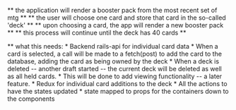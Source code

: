 ** the application will render a booster pack from the most recent set of mtg **
** the user will choose one card and store that card in the so-called 'deck' **
** upon choosing a card, the app will render a new booster pack **
** this process will continue until the deck has 40 cards **

** what this needs:
    * Backend rails-api for individual card data
        * When a card is selected, a call will be made to a fetch(post) to add the card to the database, adding the card as being owned by the deck
        * When a deck is deleted -- another draft started -- the current deck will be deleted as well as all held cards.
        * This will be done to add viewing functionality -- a later feature.
    * Redux for individual card additions to the deck
    * All the actions to have the states updated
    * state mapped to props for the containers down to the components
            
